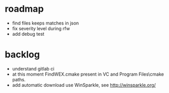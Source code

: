 # roadmap
- find files keeps matches in json
- fix severity level during rfw
- add debug test

# backlog
- understand gitlab ci
- at this moment FindWEX.cmake present in VC and Program Files\cmake paths.
- add automatic download
  use WinSparkle, see http://winsparkle.org/
